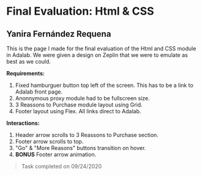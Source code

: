 # Final Evaluation: Html & CSS

## Yanira Fernández Requena

This is the page I made for the final evaluation of the Html and CSS module in Adalab. We were given a design on Zeplin that we were to emulate as best as we could.

**Requirements:**

1. Fixed hamburguer button top left of the screen. This has to be a link to Adalab front page.
2. Anonnymous proxy module had to be fullscreen size.
3. 3 Reassons to Purchase module layout using Grid.
4. Footer layout using Flex. All links direct to Adalab.

**Interactions:**

1. Header arrow scrolls to 3 Reassons to Purchase section.
2. Footer arrow scrolls to top.
3. "Go" & "More Reasons" buttons transition on hover.
4. **BONUS** Footer arrow animation.

> Task completed on 09/24/2020
